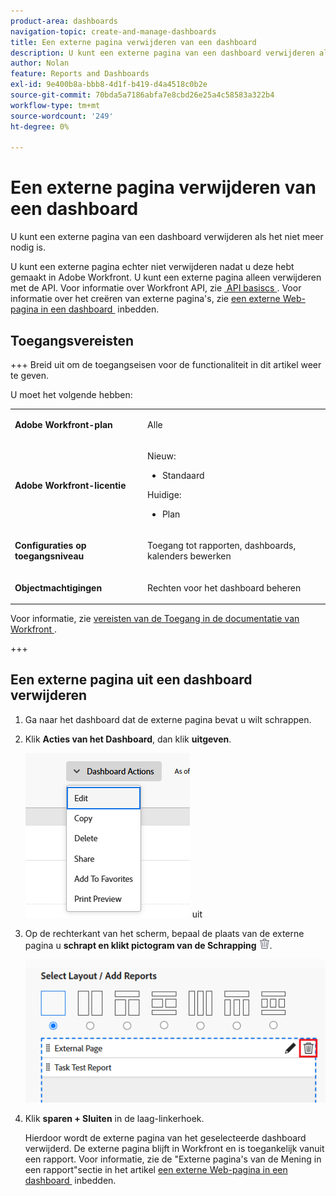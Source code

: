 ```yaml
---
product-area: dashboards
navigation-topic: create-and-manage-dashboards
title: Een externe pagina verwijderen van een dashboard
description: U kunt een externe pagina van een dashboard verwijderen als het niet meer nodig is.
author: Nolan
feature: Reports and Dashboards
exl-id: 9e400b8a-bbb8-4d1f-b419-d4a4518c0b2e
source-git-commit: 70bda5a7186abfa7e8cbd26e25a4c58583a322b4
workflow-type: tm+mt
source-wordcount: '249'
ht-degree: 0%

---
```


# Een externe pagina verwijderen van een dashboard

<!-- Audited: 1/2025 -->

U kunt een externe pagina van een dashboard verwijderen als het niet meer nodig is.

U kunt een externe pagina echter niet verwijderen nadat u deze hebt gemaakt in Adobe Workfront. U kunt een externe pagina alleen verwijderen met de API. Voor informatie over Workfront API, zie [&#x200B; API basiscs &#x200B;](../../../wf-api/general/api-basics.md). Voor informatie over het creëren van externe pagina&#39;s, zie [&#x200B; een externe Web-pagina in een dashboard &#x200B;](../../../reports-and-dashboards/dashboards/creating-and-managing-dashboards/embed-external-web-page-dashboard.md) inbedden.

## Toegangsvereisten

+++ Breid uit om de toegangseisen voor de functionaliteit in dit artikel weer te geven.

U moet het volgende hebben:

<table style="table-layout:auto"> 
 <col> 
 <col> 
 <tbody> 
  <tr> 
   <td role="rowheader"><strong>Adobe Workfront-plan</strong></td> 
   <td> <p>Alle</p> </td> 
  </tr> 
  <tr> 
   <td role="rowheader"><strong>Adobe Workfront-licentie</strong></td> 
   <td> 
      <p>Nieuw:</p>
         <ul>
         <li><p>Standaard</p></li>
         </ul>
      <p>Huidige:</p>
         <ul>
         <li><p>Plan</p></li>
         </ul>
   </td> 
  </tr> 
  <tr> 
   <td role="rowheader"><strong>Configuraties op toegangsniveau</strong></td> 
   <td> <p>Toegang tot rapporten, dashboards, kalenders bewerken</p> </td> 
  </tr> 
  <tr> 
   <td role="rowheader"><strong>Objectmachtigingen</strong></td> 
   <td> <p>Rechten voor het dashboard beheren</p> </td> 
  </tr> 
 </tbody> 
</table>

Voor informatie, zie [&#x200B; vereisten van de Toegang in de documentatie van Workfront &#x200B;](/help/quicksilver/administration-and-setup/add-users/access-levels-and-object-permissions/access-level-requirements-in-documentation.md).

+++

## Een externe pagina uit een dashboard verwijderen

1. Ga naar het dashboard dat de externe pagina bevat u wilt schrappen.

1. Klik **Acties van het Dashboard**, dan klik **uitgeven**.

   ![&#x200B; geef dashboard &#x200B;](assets/unshimmed-edit-dashboard.png) uit

1. Op de rechterkant van het scherm, bepaal de plaats van de externe pagina u **schrapt en klikt pictogram van de Schrapping** ![&#x200B; pictogram van de Schrapping &#x200B;](assets/delete.png).

   ![&#x200B; Schrap extern paginapictogram binnen dashboard &#x200B;](assets/delete-external-page-icon-inside-dashboard-nwe-350x284.png)

1. Klik **sparen + Sluiten** in de laag-linkerhoek.

   Hierdoor wordt de externe pagina van het geselecteerde dashboard verwijderd. De externe pagina blijft in Workfront en is toegankelijk vanuit een rapport. Voor informatie, zie de &quot;Externe pagina&#39;s van de Mening in een rapport&quot;sectie in het artikel [&#x200B; een externe Web-pagina in een dashboard &#x200B;](../../../reports-and-dashboards/dashboards/creating-and-managing-dashboards/embed-external-web-page-dashboard.md) inbedden.
